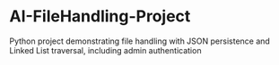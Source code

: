 # AI-FileHandling-Project
Python project demonstrating file handling with JSON persistence and Linked List traversal, including admin authentication
